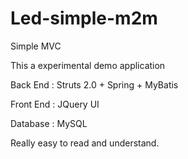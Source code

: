 Led-simple-m2m
==============

Simple MVC

This a experimental demo application  

Back End : Struts 2.0 + Spring + MyBatis 


Front End : JQuery UI


Database : MySQL



Really easy to read and understand.

